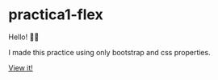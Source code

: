 # practica1-flex


Hello! 👋🏻

I made this practice using only bootstrap and css properties.

<a href = "https://timely-dasik-977c95.netlify.app/">
View it!
</a>
